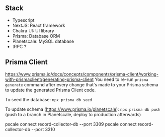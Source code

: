 ## Stack

- Typescript
- NextJS: React framework
- Chakra UI: UI library
- Prisma: Database ORM
- Planetscale: MySQL database
- tRPC ?

## Prisma Client

https://www.prisma.io/docs/concepts/components/prisma-client/working-with-prismaclient/generating-prisma-client
You need to re-run `prisma generate` command after every change that's made to your Prisma schema to update the generated Prisma Client code.

To seed the database:
`npx prisma db seed`

To update schema (https://www.prisma.io/planetscale):
`npx prisma db push`
(push to a branch in Planetscale, deploy to production afterwards)

pscale connect record-collector-db --port 3309
pscale connect record-collector-db --port 3310
